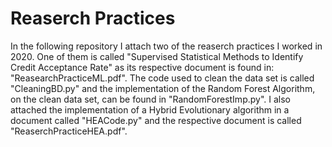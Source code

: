 # Reaserch Practices

In the following repository I attach two of the reaserch practices I worked in 2020. One of them is called "Supervised Statistical Methods to Identify Credit Acceptance Rate" as its respective document is found in: "ReasearchPracticeML.pdf". The code used to clean the data set is called "CleaningBD.py" and the implementation of the Random Forest Algorithm, on the clean data set, can be found in "RandomForestImp.py". I also attached the implementation of a Hybrid Evolutionary algorithm in a document called "HEACode.py" and the respective document is called "ReaserchPracticeHEA.pdf". 

